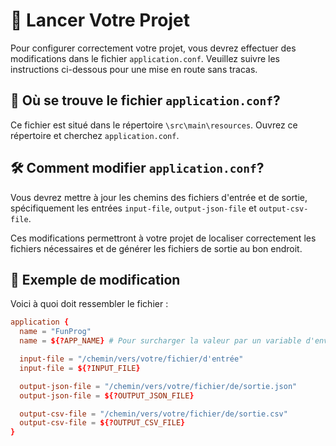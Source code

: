 # 🚀 Lancer Votre Projet

Pour configurer correctement votre projet, vous devrez effectuer des modifications dans le fichier `application.conf`. Veuillez suivre les instructions ci-dessous pour une mise en route sans tracas.

## 📁 Où se trouve le fichier `application.conf`?

Ce fichier est situé dans le répertoire `\src\main\resources`. Ouvrez ce répertoire et cherchez `application.conf`.

## 🛠️ Comment modifier `application.conf`?

Vous devrez mettre à jour les chemins des fichiers d'entrée et de sortie, spécifiquement les entrées `input-file`, `output-json-file` et `output-csv-file`.

Ces modifications permettront à votre projet de localiser correctement les fichiers nécessaires et de générer les fichiers de sortie au bon endroit.

## 🔎 Exemple de modification

Voici à quoi doit ressembler le fichier :

```conf
application {
  name = "FunProg"
  name = ${?APP_NAME} # Pour surcharger la valeur par un variable d'environnement

  input-file = "/chemin/vers/votre/fichier/d'entrée"
  input-file = ${?INPUT_FILE}

  output-json-file = "/chemin/vers/votre/fichier/de/sortie.json"
  output-json-file = ${?OUTPUT_JSON_FILE}

  output-csv-file = "/chemin/vers/votre/fichier/de/sortie.csv"
  output-csv-file = ${?OUTPUT_CSV_FILE}
}
```

